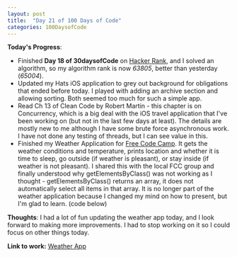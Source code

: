 ```yaml
---
layout: post
title:  "Day 21 of 100 Days of Code"
categories: 100DaysofCode
---
```


**Today's Progress**:
+ Finished **Day 18 of 30daysofCode** on [Hacker Rank](http://www.hackerrank.com), and I solved an algorithm, so my algorithm rank is now *63805*, better than yesterday (*65004*).
+ Updated my Hats iOS application to grey out background for obligations that ended before today. I played with adding an archive section and allowing sorting. Both seemed too much for such a simple app.
+ Read Ch 13 of Clean Code by Robert Martin - this chapter is on Concurrency, which is a big deal with the iOS travel application that I've been working on (but not in the last few days at least). The details are mostly new to me although I have some brute force asynchronous work. I have not done any testing of threads, but I can see value in this. 
+ Finished my Weather Application for [Free Code Camp]( https://www.freecodecamp.org). It gets the weather conditions and temperature, prints location and whether it is time to sleep, go outside (if weather is pleasant), or stay inside (if weather is not pleasant). I shared this with the local FCC group and finally understood why getElementsByClass() was not working as I thought - getElementsByClass() returns an array, it does not automatically select all items in that array. It is no longer part of the weather application because I changed my mind on how to present, but I'm glad to learn.  (code below) 

**Thoughts**: I had a lot of fun updating the weather app today, and I look forward to making more improvements. I had to stop working on it so I could focus on other things today.   

**Link to work:**  [Weather App](https://codepen.io/jessachandler/pen/qjeWRM) 

